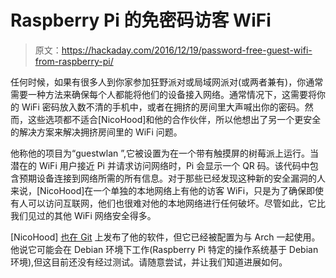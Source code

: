 # Raspberry Pi 的免密码访客 WiFi

> 原文：<https://hackaday.com/2016/12/19/password-free-guest-wifi-from-raspberry-pi/>

任何时候，如果有很多人到你家参加狂野派对或局域网派对(或两者兼有)，你通常需要一种方法来确保每个人都能将他们的设备接入网络。通常情况下，这需要将你的 WiFi 密码放入数不清的手机中，或者在拥挤的房间里大声喊出你的密码。然而，这些选项都不适合[NicoHood]和他的合作伙伴，所以他想出了另一个更安全的解决方案来解决拥挤房间里的 WiFi 问题。

他称他的项目为“guestwlan ”,它被设置为在一个带有触摸屏的树莓派上运行。当潜在的 WiFi 用户接近 Pi 并请求访问网络时，Pi 会显示一个 QR 码。该代码中包含预期设备连接到网络所需的所有信息。对于那些已经发现这种新的安全漏洞的人来说，[NicoHood]在一个单独的本地网络上有他的访客 WiFi，只是为了确保即使有人可以访问互联网，他们也很难对他的本地网络进行任何破坏。尽管如此，它比我们见过的其他 WiFi 网络安全得多。

[NicoHood] [也在 Git](https://github.com/NicoHood/guestwlan) 上发布了他的软件，但它已经被配置为与 Arch 一起使用。他说它可能会在 Debian 环境下工作(Raspberry Pi 特定的操作系统基于 Debian 环境),但这目前还没有经过测试。请随意尝试，并让我们知道进展如何。
